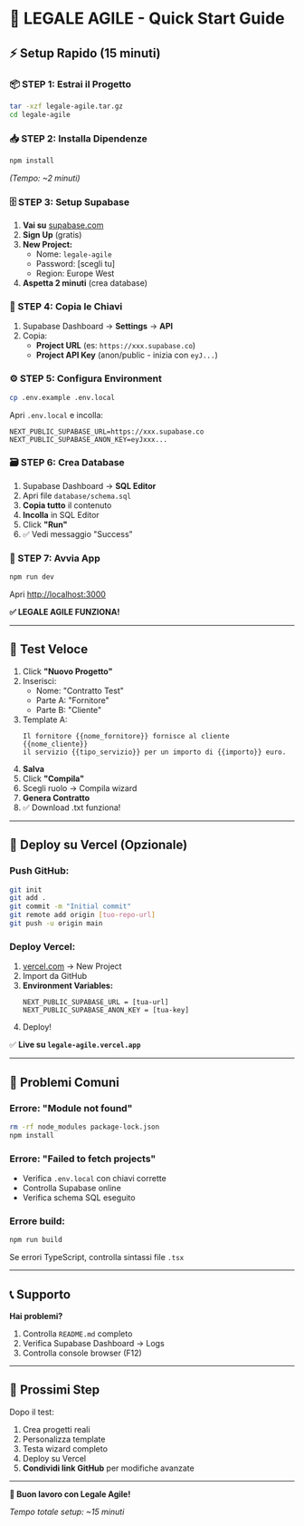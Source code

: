 # 🚀 LEGALE AGILE - Quick Start Guide

## ⚡ Setup Rapido (15 minuti)

### 📦 STEP 1: Estrai il Progetto
```bash
tar -xzf legale-agile.tar.gz
cd legale-agile
```

### 📥 STEP 2: Installa Dipendenze
```bash
npm install
```
_(Tempo: ~2 minuti)_

### 🗄️ STEP 3: Setup Supabase

1. **Vai su** [supabase.com](https://supabase.com)
2. **Sign Up** (gratis)
3. **New Project:**
   - Nome: `legale-agile`
   - Password: [scegli tu]
   - Region: Europe West
4. **Aspetta 2 minuti** (crea database)

### 🔑 STEP 4: Copia le Chiavi

1. Supabase Dashboard → **Settings** → **API**
2. Copia:
   - **Project URL** (es: `https://xxx.supabase.co`)
   - **Project API Key** (anon/public - inizia con `eyJ...`)

### ⚙️ STEP 5: Configura Environment

```bash
cp .env.example .env.local
```

Apri `.env.local` e incolla:
```env
NEXT_PUBLIC_SUPABASE_URL=https://xxx.supabase.co
NEXT_PUBLIC_SUPABASE_ANON_KEY=eyJxxx...
```

### 🗃️ STEP 6: Crea Database

1. Supabase Dashboard → **SQL Editor**
2. Apri file `database/schema.sql`
3. **Copia tutto** il contenuto
4. **Incolla** in SQL Editor
5. Click **"Run"**
6. ✅ Vedi messaggio "Success"

### 🎉 STEP 7: Avvia App

```bash
npm run dev
```

Apri [http://localhost:3000](http://localhost:3000)

**✅ LEGALE AGILE FUNZIONA!**

---

## 🧪 Test Veloce

1. Click **"Nuovo Progetto"**
2. Inserisci:
   - Nome: "Contratto Test"
   - Parte A: "Fornitore"
   - Parte B: "Cliente"
3. Template A:
   ```
   Il fornitore {{nome_fornitore}} fornisce al cliente {{nome_cliente}} 
   il servizio {{tipo_servizio}} per un importo di {{importo}} euro.
   ```
4. **Salva**
5. Click **"Compila"**
6. Scegli ruolo → Compila wizard
7. **Genera Contratto**
8. ✅ Download .txt funziona!

---

## 🚀 Deploy su Vercel (Opzionale)

### Push GitHub:
```bash
git init
git add .
git commit -m "Initial commit"
git remote add origin [tuo-repo-url]
git push -u origin main
```

### Deploy Vercel:
1. [vercel.com](https://vercel.com) → New Project
2. Import da GitHub
3. **Environment Variables:**
   ```
   NEXT_PUBLIC_SUPABASE_URL = [tua-url]
   NEXT_PUBLIC_SUPABASE_ANON_KEY = [tua-key]
   ```
4. Deploy!

✅ **Live su `legale-agile.vercel.app`**

---

## 🐛 Problemi Comuni

### Errore: "Module not found"
```bash
rm -rf node_modules package-lock.json
npm install
```

### Errore: "Failed to fetch projects"
- Verifica `.env.local` con chiavi corrette
- Controlla Supabase online
- Verifica schema SQL eseguito

### Errore build:
```bash
npm run build
```
Se errori TypeScript, controlla sintassi file `.tsx`

---

## 📞 Supporto

**Hai problemi?**
1. Controlla `README.md` completo
2. Verifica Supabase Dashboard → Logs
3. Controlla console browser (F12)

---

## 🎯 Prossimi Step

Dopo il test:
1. Crea progetti reali
2. Personalizza template
3. Testa wizard completo
4. Deploy su Vercel
5. **Condividi link GitHub** per modifiche avanzate

---

**🎉 Buon lavoro con Legale Agile!**

_Tempo totale setup: ~15 minuti_
